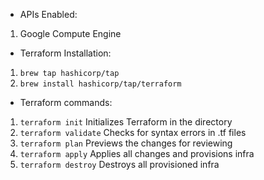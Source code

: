 - APIs Enabled:
1. Google Compute Engine

- Terraform Installation:
1. ```brew tap hashicorp/tap```
2. ```brew install hashicorp/tap/terraform```

- Terraform commands:
1. ```terraform init```
    Initializes Terraform in the directory
2. ```terraform validate```
    Checks for syntax errors in .tf files
3. ```terraform plan```
    Previews the changes for reviewing
4. ```terraform apply```
    Applies all changes and provisions infra
5. ```terraform destroy```
    Destroys all provisioned infra